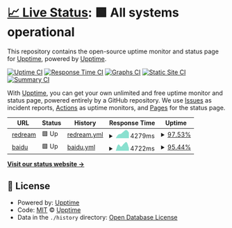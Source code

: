 # [📈 Live Status](https://upptime.github.io/upptime): <!--live status--> **🟩 All systems operational**

This repository contains the open-source uptime monitor and status page for [Upptime](https://upptime.js.org), powered by [Upptime](https://github.com/upptime/upptime).

[![Uptime CI](https://github.com/secreter/upptime/workflows/Uptime%20CI/badge.svg)](https://github.com/secreter/upptime/actions?query=workflow%3A%22Uptime+CI%22)
[![Response Time CI](https://github.com/secreter/upptime/workflows/Response%20Time%20CI/badge.svg)](https://github.com/secreter/upptime/actions?query=workflow%3A%22Response+Time+CI%22)
[![Graphs CI](https://github.com/secreter/upptime/workflows/Graphs%20CI/badge.svg)](https://github.com/secreter/upptime/actions?query=workflow%3A%22Graphs+CI%22)
[![Static Site CI](https://github.com/secreter/upptime/workflows/Static%20Site%20CI/badge.svg)](https://github.com/secreter/upptime/actions?query=workflow%3A%22Static+Site+CI%22)
[![Summary CI](https://github.com/secreter/upptime/workflows/Summary%20CI/badge.svg)](https://github.com/secreter/upptime/actions?query=workflow%3A%22Summary+CI%22)

With [Upptime](https://upptime.js.org), you can get your own unlimited and free uptime monitor and status page, powered entirely by a GitHub repository. We use [Issues](https://github.com/upptime/upptime/issues) as incident reports, [Actions](https://github.com/secreter/upptime/actions) as uptime monitors, and [Pages](https://upptime.github.io/upptime) for the status page.

<!--start: status pages-->
<!-- This summary is generated by Upptime (https://github.com/upptime/upptime) -->
<!-- Do not edit this manually, your changes will be overwritten -->
<!-- prettier-ignore -->
| URL | Status | History | Response Time | Uptime |
| --- | ------ | ------- | ------------- | ------ |
| <img alt="" src="https://favicons.githubusercontent.com/redream.cn" height="13"> [redream](https://redream.cn) | 🟩 Up | [redream.yml](https://github.com/secreter/upptime/commits/HEAD/history/redream.yml) | <details><summary><img alt="Response time graph" src="./graphs/redream/response-time-week.png" height="20"> 4279ms</summary><br><a href="https://secreter.github.io/upptime/history/redream"><img alt="Response time 4279" src="https://img.shields.io/endpoint?url=https%3A%2F%2Fraw.githubusercontent.com%2Fsecreter%2Fupptime%2FHEAD%2Fapi%2Fredream%2Fresponse-time.json"></a><br><a href="https://secreter.github.io/upptime/history/redream"><img alt="24-hour response time 4279" src="https://img.shields.io/endpoint?url=https%3A%2F%2Fraw.githubusercontent.com%2Fsecreter%2Fupptime%2FHEAD%2Fapi%2Fredream%2Fresponse-time-day.json"></a><br><a href="https://secreter.github.io/upptime/history/redream"><img alt="7-day response time 4279" src="https://img.shields.io/endpoint?url=https%3A%2F%2Fraw.githubusercontent.com%2Fsecreter%2Fupptime%2FHEAD%2Fapi%2Fredream%2Fresponse-time-week.json"></a><br><a href="https://secreter.github.io/upptime/history/redream"><img alt="30-day response time 4279" src="https://img.shields.io/endpoint?url=https%3A%2F%2Fraw.githubusercontent.com%2Fsecreter%2Fupptime%2FHEAD%2Fapi%2Fredream%2Fresponse-time-month.json"></a><br><a href="https://secreter.github.io/upptime/history/redream"><img alt="1-year response time 4279" src="https://img.shields.io/endpoint?url=https%3A%2F%2Fraw.githubusercontent.com%2Fsecreter%2Fupptime%2FHEAD%2Fapi%2Fredream%2Fresponse-time-year.json"></a></details> | <details><summary><a href="https://secreter.github.io/upptime/history/redream">97.53%</a></summary><a href="https://secreter.github.io/upptime/history/redream"><img alt="All-time uptime 97.53%" src="https://img.shields.io/endpoint?url=https%3A%2F%2Fraw.githubusercontent.com%2Fsecreter%2Fupptime%2FHEAD%2Fapi%2Fredream%2Fuptime.json"></a><br><a href="https://secreter.github.io/upptime/history/redream"><img alt="24-hour uptime 97.53%" src="https://img.shields.io/endpoint?url=https%3A%2F%2Fraw.githubusercontent.com%2Fsecreter%2Fupptime%2FHEAD%2Fapi%2Fredream%2Fuptime-day.json"></a><br><a href="https://secreter.github.io/upptime/history/redream"><img alt="7-day uptime 97.53%" src="https://img.shields.io/endpoint?url=https%3A%2F%2Fraw.githubusercontent.com%2Fsecreter%2Fupptime%2FHEAD%2Fapi%2Fredream%2Fuptime-week.json"></a><br><a href="https://secreter.github.io/upptime/history/redream"><img alt="30-day uptime 97.53%" src="https://img.shields.io/endpoint?url=https%3A%2F%2Fraw.githubusercontent.com%2Fsecreter%2Fupptime%2FHEAD%2Fapi%2Fredream%2Fuptime-month.json"></a><br><a href="https://secreter.github.io/upptime/history/redream"><img alt="1-year uptime 97.53%" src="https://img.shields.io/endpoint?url=https%3A%2F%2Fraw.githubusercontent.com%2Fsecreter%2Fupptime%2FHEAD%2Fapi%2Fredream%2Fuptime-year.json"></a></details>
| <img alt="" src="https://favicons.githubusercontent.com/baidu.com" height="13"> [baidu](https://baidu.com) | 🟩 Up | [baidu.yml](https://github.com/secreter/upptime/commits/HEAD/history/baidu.yml) | <details><summary><img alt="Response time graph" src="./graphs/baidu/response-time-week.png" height="20"> 4722ms</summary><br><a href="https://secreter.github.io/upptime/history/baidu"><img alt="Response time 4722" src="https://img.shields.io/endpoint?url=https%3A%2F%2Fraw.githubusercontent.com%2Fsecreter%2Fupptime%2FHEAD%2Fapi%2Fbaidu%2Fresponse-time.json"></a><br><a href="https://secreter.github.io/upptime/history/baidu"><img alt="24-hour response time 4722" src="https://img.shields.io/endpoint?url=https%3A%2F%2Fraw.githubusercontent.com%2Fsecreter%2Fupptime%2FHEAD%2Fapi%2Fbaidu%2Fresponse-time-day.json"></a><br><a href="https://secreter.github.io/upptime/history/baidu"><img alt="7-day response time 4722" src="https://img.shields.io/endpoint?url=https%3A%2F%2Fraw.githubusercontent.com%2Fsecreter%2Fupptime%2FHEAD%2Fapi%2Fbaidu%2Fresponse-time-week.json"></a><br><a href="https://secreter.github.io/upptime/history/baidu"><img alt="30-day response time 4722" src="https://img.shields.io/endpoint?url=https%3A%2F%2Fraw.githubusercontent.com%2Fsecreter%2Fupptime%2FHEAD%2Fapi%2Fbaidu%2Fresponse-time-month.json"></a><br><a href="https://secreter.github.io/upptime/history/baidu"><img alt="1-year response time 4722" src="https://img.shields.io/endpoint?url=https%3A%2F%2Fraw.githubusercontent.com%2Fsecreter%2Fupptime%2FHEAD%2Fapi%2Fbaidu%2Fresponse-time-year.json"></a></details> | <details><summary><a href="https://secreter.github.io/upptime/history/baidu">95.44%</a></summary><a href="https://secreter.github.io/upptime/history/baidu"><img alt="All-time uptime 95.44%" src="https://img.shields.io/endpoint?url=https%3A%2F%2Fraw.githubusercontent.com%2Fsecreter%2Fupptime%2FHEAD%2Fapi%2Fbaidu%2Fuptime.json"></a><br><a href="https://secreter.github.io/upptime/history/baidu"><img alt="24-hour uptime 95.44%" src="https://img.shields.io/endpoint?url=https%3A%2F%2Fraw.githubusercontent.com%2Fsecreter%2Fupptime%2FHEAD%2Fapi%2Fbaidu%2Fuptime-day.json"></a><br><a href="https://secreter.github.io/upptime/history/baidu"><img alt="7-day uptime 95.44%" src="https://img.shields.io/endpoint?url=https%3A%2F%2Fraw.githubusercontent.com%2Fsecreter%2Fupptime%2FHEAD%2Fapi%2Fbaidu%2Fuptime-week.json"></a><br><a href="https://secreter.github.io/upptime/history/baidu"><img alt="30-day uptime 95.44%" src="https://img.shields.io/endpoint?url=https%3A%2F%2Fraw.githubusercontent.com%2Fsecreter%2Fupptime%2FHEAD%2Fapi%2Fbaidu%2Fuptime-month.json"></a><br><a href="https://secreter.github.io/upptime/history/baidu"><img alt="1-year uptime 95.44%" src="https://img.shields.io/endpoint?url=https%3A%2F%2Fraw.githubusercontent.com%2Fsecreter%2Fupptime%2FHEAD%2Fapi%2Fbaidu%2Fuptime-year.json"></a></details>

<!--end: status pages-->

[**Visit our status website →**](https://upptime.github.io/upptime)

## 📄 License

- Powered by: [Upptime](https://github.com/upptime/upptime)
- Code: [MIT](./LICENSE) © [Upptime](https://upptime.js.org)
- Data in the `./history` directory: [Open Database License](https://opendatacommons.org/licenses/odbl/1-0/)
